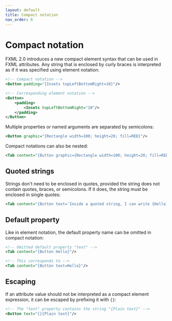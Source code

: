 ```yaml
---
layout: default
title: Compact notation
nav_order: 6
---
```


# Compact notation
FXML 2.0 introduces a new compact element syntax that can be used in FXML attributes. Any string that is enclosed by curly braces is interpreted as if it was specified using element notation:
```xml
<!-- Compact notation -->
<Button padding="{Insets topLeftBottomRight=10}"/>

<!-- Corresponding element notation -->
<Button>
    <padding>
        <Insets topLeftBottomRight="10"/>
    </padding>
</Button>
```
Multiple properties or named arguments are separated by semicolons:
```xml
<Button graphic="{Rectangle width=100; height=20; fill=RED}"/>
```
Compact notations can also be nested:
```xml
<Tab content="{Button graphic={Rectangle width=100; height=20; fill=RED}}"/>
```

## Quoted strings
Strings don't need to be enclosed in quotes, provided the string does not contain quotes, braces, or semicolons. If it does, the string must be enclosed in single quotes:
```xml
<Tab content="{Button text='Inside a quoted string, I can write {Hello};'}"/>
```

## Default property
Like in element notation, the default property name can be omitted in compact notation:
```xml
<!-- Omitted default property "text" -->
<Tab content="{Button Hello}"/>

<!-- This corresponds to -->
<Tab content="{Button text=Hello}"/>
```

## Escaping
If an attribute value should not be interpreted as a compact element expression, it can be escaped by prefixing it with `{}`:
```xml
<!-- The "text" property contains the string "{Plain text}" -->
<Button text="{}{Plain text}"/>
```